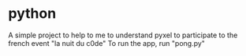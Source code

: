 # python
A simple project to help to me to understand pyxel to participate to the french event "la nuit du c0de"
To run the app, run "pong.py"
